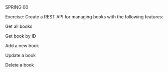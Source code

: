 SPRING 00

Exercise: Create a REST API for managing books with the following features:

Get all books

Get book by ID

Add a new book

Update a book

Delete a book
